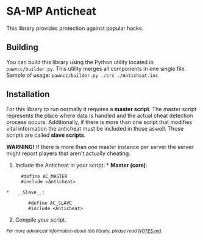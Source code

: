 SA-MP Anticheat
===============

This library provides protection against popular hacks.

Building
--------

You can build this library using the Python utility located in `pawncc/builder.py`. This utility merges all components in one single file.
Sample of usage: `pawncc/builder.py ./src ./Anticheat.inc`

Installation
------------

For this library to run normally it requires a __master script__. The master script represents the place where data is handled and the actual cheat detection process occurs. Additionally, if there is more than one script that modifies vital information the anticheat must be included in those aswell. Those scripts are called __slave scripts__. 

__WARNING!__ If there is more than one master instance per server the server might report players that aren't actually cheating.

1.    Include the Anticheat in your script:
	*	__Master (core)__:
	
			#define AC_MASTER
			#include <Anticheat>
	*	__Slave__: 
	
			#define AC_SLAVE
			#include <Anticheat>
2.	Compile your script.

<sup>_For more advanced information about this library, please read [NOTES.md](https://github.com/udan11/samp-anticheat/blob/master/NOTES.md)._</sup>